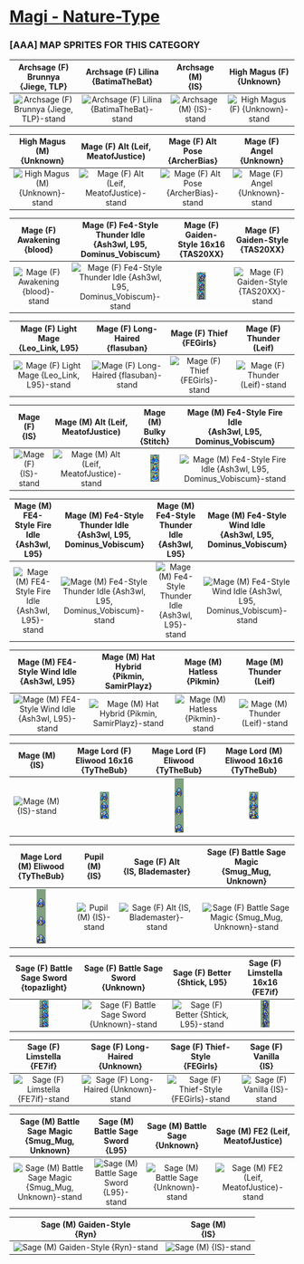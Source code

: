 # [Magi - Nature-Type](../)

### [AAA] MAP SPRITES FOR THIS CATEGORY


|Archsage (F) Brunnya <br> {Jiege, TLP}|Archsage (F) Lilina <br> {BatimaTheBat}|Archsage (M) <br> {IS}|High Magus (F) <br> {Unknown}|
| :---: | :---: | :---: | :---: |
|<img alt="Archsage (F) Brunnya {Jiege, TLP}-stand" src="Archsage (F) Brunnya {Jiege, TLP}-stand.png" />|<img alt="Archsage (F) Lilina {BatimaTheBat}-stand" src="Archsage (F) Lilina {BatimaTheBat}-stand.png" />|<img alt="Archsage (M) {IS}-stand" src="Archsage (M) {IS}-stand.png" />|<img alt="High Magus (F) {Unknown}-stand" src="High Magus (F) {Unknown}-stand.png" />|


|High Magus (M) <br> {Unknown}|Mage (F) Alt (Leif, MeatofJustice) <br> |Mage (F) Alt Pose <br> {ArcherBias}|Mage (F) Angel <br> {Unknown}|
| :---: | :---: | :---: | :---: |
|<img alt="High Magus (M) {Unknown}-stand" src="High Magus (M) {Unknown}-stand.png" />|<img alt="Mage (F) Alt (Leif, MeatofJustice)-stand" src="Mage (F) Alt (Leif, MeatofJustice)-stand.png" />|<img alt="Mage (F) Alt Pose {ArcherBias}-stand" src="Mage (F) Alt Pose {ArcherBias}-stand.png" />|<img alt="Mage (F) Angel {Unknown}-stand" src="Mage (F) Angel {Unknown}-stand.png" />|


|Mage (F) Awakening <br> {blood}|Mage (F) Fe4-Style Thunder Idle <br> {Ash3wl, L95, Dominus_Vobiscum}|Mage (F) Gaiden-Style 16x16 <br> {TAS20XX}|Mage (F) Gaiden-Style <br> {TAS20XX}|
| :---: | :---: | :---: | :---: |
|<img alt="Mage (F) Awakening {blood}-stand" src="Mage (F) Awakening {blood}-stand.png" />|<img alt="Mage (F) Fe4-Style Thunder Idle {Ash3wl, L95, Dominus_Vobiscum}-stand" src="Mage (F) Fe4-Style Thunder Idle {Ash3wl, L95, Dominus_Vobiscum}-stand.png" />|<img alt="Mage (F) Gaiden-Style 16x16 {TAS20XX}-stand" src="Mage (F) Gaiden-Style 16x16 {TAS20XX}-stand.png" />|<img alt="Mage (F) Gaiden-Style {TAS20XX}-stand" src="Mage (F) Gaiden-Style {TAS20XX}-stand.png" />|


|Mage (F) Light Mage <br> {Leo_Link, L95}|Mage (F) Long-Haired <br> {flasuban}|Mage (F) Thief <br> {FEGirls}|Mage (F) Thunder (Leif) <br> |
| :---: | :---: | :---: | :---: |
|<img alt="Mage (F) Light Mage {Leo_Link, L95}-stand" src="Mage (F) Light Mage {Leo_Link, L95}-stand.png" />|<img alt="Mage (F) Long-Haired {flasuban}-stand" src="Mage (F) Long-Haired {flasuban}-stand.png" />|<img alt="Mage (F) Thief {FEGirls}-stand" src="Mage (F) Thief {FEGirls}-stand.png" />|<img alt="Mage (F) Thunder (Leif)-stand" src="Mage (F) Thunder (Leif)-stand.png" />|


|Mage (F) <br> {IS}|Mage (M) Alt (Leif, MeatofJustice) <br> |Mage (M) Bulky <br> {Stitch}|Mage (M) Fe4-Style Fire Idle <br> {Ash3wl, L95, Dominus_Vobiscum}|
| :---: | :---: | :---: | :---: |
|<img alt="Mage (F) {IS}-stand" src="Mage (F) {IS}-stand.png" />|<img alt="Mage (M) Alt (Leif, MeatofJustice)-stand" src="Mage (M) Alt (Leif, MeatofJustice)-stand.png" />|<img alt="Mage (M) Bulky {Stitch}-stand" src="Mage (M) Bulky {Stitch}-stand.png" />|<img alt="Mage (M) Fe4-Style Fire Idle {Ash3wl, L95, Dominus_Vobiscum}-stand" src="Mage (M) Fe4-Style Fire Idle {Ash3wl, L95, Dominus_Vobiscum}-stand.png" />|


|Mage (M) FE4-Style Fire Idle <br> {Ash3wl, L95}|Mage (M) Fe4-Style Thunder Idle <br> {Ash3wl, L95, Dominus_Vobiscum}|Mage (M) Fe4-Style Thunder Idle <br> {Ash3wl, L95}|Mage (M) Fe4-Style Wind Idle <br> {Ash3wl, L95, Dominus_Vobiscum}|
| :---: | :---: | :---: | :---: |
|<img alt="Mage (M) FE4-Style Fire Idle {Ash3wl, L95}-stand" src="Mage (M) FE4-Style Fire Idle {Ash3wl, L95}-stand.png" />|<img alt="Mage (M) Fe4-Style Thunder Idle {Ash3wl, L95, Dominus_Vobiscum}-stand" src="Mage (M) Fe4-Style Thunder Idle {Ash3wl, L95, Dominus_Vobiscum}-stand.png" />|<img alt="Mage (M) Fe4-Style Thunder Idle {Ash3wl, L95}-stand" src="Mage (M) Fe4-Style Thunder Idle {Ash3wl, L95}-stand.png" />|<img alt="Mage (M) Fe4-Style Wind Idle {Ash3wl, L95, Dominus_Vobiscum}-stand" src="Mage (M) Fe4-Style Wind Idle {Ash3wl, L95, Dominus_Vobiscum}-stand.png" />|


|Mage (M) FE4-Style Wind Idle <br> {Ash3wl, L95}|Mage (M) Hat Hybrid <br> {Pikmin, SamirPlayz}|Mage (M) Hatless <br> {Pikmin}|Mage (M) Thunder (Leif) <br> |
| :---: | :---: | :---: | :---: |
|<img alt="Mage (M) FE4-Style Wind Idle {Ash3wl, L95}-stand" src="Mage (M) FE4-Style Wind Idle {Ash3wl, L95}-stand.png" />|<img alt="Mage (M) Hat Hybrid {Pikmin, SamirPlayz}-stand" src="Mage (M) Hat Hybrid {Pikmin, SamirPlayz}-stand.png" />|<img alt="Mage (M) Hatless {Pikmin}-stand" src="Mage (M) Hatless {Pikmin}-stand.png" />|<img alt="Mage (M) Thunder (Leif)-stand" src="Mage (M) Thunder (Leif)-stand.png" />|


|Mage (M) <br> {IS}|Mage Lord (F) Eliwood 16x16 <br> {TyTheBub}|Mage Lord (F) Eliwood <br> {TyTheBub}|Mage Lord (M) Eliwood 16x16 <br> {TyTheBub}|
| :---: | :---: | :---: | :---: |
|<img alt="Mage (M) {IS}-stand" src="Mage (M) {IS}-stand.png" />|<img alt="Mage Lord (F) Eliwood 16x16 {TyTheBub}-stand" src="Mage Lord (F) Eliwood 16x16 {TyTheBub}-stand.png" />|<img alt="Mage Lord (F) Eliwood {TyTheBub}-stand" src="Mage Lord (F) Eliwood {TyTheBub}-stand.png" />|<img alt="Mage Lord (M) Eliwood 16x16 {TyTheBub}-stand" src="Mage Lord (M) Eliwood 16x16 {TyTheBub}-stand.png" />|


|Mage Lord (M) Eliwood <br> {TyTheBub}|Pupil (M) <br> {IS}|Sage (F) Alt <br> {IS, Blademaster}|Sage (F) Battle Sage Magic <br> {Smug_Mug, Unknown}|
| :---: | :---: | :---: | :---: |
|<img alt="Mage Lord (M) Eliwood {TyTheBub}-stand" src="Mage Lord (M) Eliwood {TyTheBub}-stand.png" />|<img alt="Pupil (M) {IS}-stand" src="Pupil (M) {IS}-stand.png" />|<img alt="Sage (F) Alt {IS, Blademaster}-stand" src="Sage (F) Alt {IS, Blademaster}-stand.png" />|<img alt="Sage (F) Battle Sage Magic {Smug_Mug, Unknown}-stand" src="Sage (F) Battle Sage Magic {Smug_Mug, Unknown}-stand.png" />|


|Sage (F) Battle Sage Sword <br> {topazlight}|Sage (F) Battle Sage Sword <br> {Unknown}|Sage (F) Better <br> {Shtick, L95}|Sage (F) Limstella 16x16 <br> {FE7if}|
| :---: | :---: | :---: | :---: |
|<img alt="Sage (F) Battle Sage Sword {topazlight}-stand" src="Sage (F) Battle Sage Sword {topazlight}-stand.png" />|<img alt="Sage (F) Battle Sage Sword {Unknown}-stand" src="Sage (F) Battle Sage Sword {Unknown}-stand.png" />|<img alt="Sage (F) Better {Shtick, L95}-stand" src="Sage (F) Better {Shtick, L95}-stand.png" />|<img alt="Sage (F) Limstella 16x16 {FE7if}-stand" src="Sage (F) Limstella 16x16 {FE7if}-stand.png" />|


|Sage (F) Limstella <br> {FE7if}|Sage (F) Long-Haired <br> {Unknown}|Sage (F) Thief-Style <br> {FEGirls}|Sage (F) Vanilla <br> {IS}|
| :---: | :---: | :---: | :---: |
|<img alt="Sage (F) Limstella {FE7if}-stand" src="Sage (F) Limstella {FE7if}-stand.png" />|<img alt="Sage (F) Long-Haired {Unknown}-stand" src="Sage (F) Long-Haired {Unknown}-stand.png" />|<img alt="Sage (F) Thief-Style {FEGirls}-stand" src="Sage (F) Thief-Style {FEGirls}-stand.png" />|<img alt="Sage (F) Vanilla {IS}-stand" src="Sage (F) Vanilla {IS}-stand.png" />|


|Sage (M) Battle Sage Magic <br> {Smug_Mug, Unknown}|Sage (M) Battle Sage Sword <br> {L95}|Sage (M) Battle Sage <br> {Unknown}|Sage (M) FE2 (Leif, MeatofJustice) <br> |
| :---: | :---: | :---: | :---: |
|<img alt="Sage (M) Battle Sage Magic {Smug_Mug, Unknown}-stand" src="Sage (M) Battle Sage Magic {Smug_Mug, Unknown}-stand.png" />|<img alt="Sage (M) Battle Sage Sword {L95}-stand" src="Sage (M) Battle Sage Sword {L95}-stand.png" />|<img alt="Sage (M) Battle Sage {Unknown}-stand" src="Sage (M) Battle Sage {Unknown}-stand.png" />|<img alt="Sage (M) FE2 (Leif, MeatofJustice)-stand" src="Sage (M) FE2 (Leif, MeatofJustice)-stand.png" />|


|Sage (M) Gaiden-Style <br> {Ryn}|Sage (M) <br> {IS}|
| :---: | :---: |
|<img alt="Sage (M) Gaiden-Style {Ryn}-stand" src="Sage (M) Gaiden-Style {Ryn}-stand.png" />|<img alt="Sage (M) {IS}-stand" src="Sage (M) {IS}-stand.png" />|


